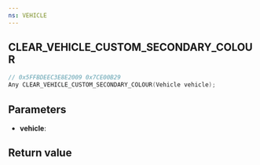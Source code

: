 ```yaml
---
ns: VEHICLE
---
```

## CLEAR_VEHICLE_CUSTOM_SECONDARY_COLOUR

```c
// 0x5FFBDEEC3E8E2009 0x7CE00B29
Any CLEAR_VEHICLE_CUSTOM_SECONDARY_COLOUR(Vehicle vehicle);
```


## Parameters
* **vehicle**: 

## Return value
